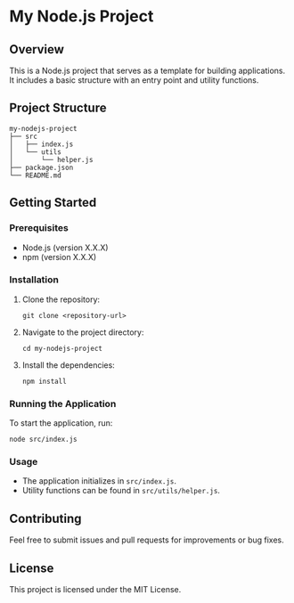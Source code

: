 # My Node.js Project

## Overview
This is a Node.js project that serves as a template for building applications. It includes a basic structure with an entry point and utility functions.

## Project Structure
```
my-nodejs-project
├── src
│   ├── index.js
│   └── utils
│       └── helper.js
├── package.json
└── README.md
```

## Getting Started

### Prerequisites
- Node.js (version X.X.X)
- npm (version X.X.X)

### Installation
1. Clone the repository:
   ```
   git clone <repository-url>
   ```
2. Navigate to the project directory:
   ```
   cd my-nodejs-project
   ```
3. Install the dependencies:
   ```
   npm install
   ```

### Running the Application
To start the application, run:
```
node src/index.js
```

### Usage
- The application initializes in `src/index.js`.
- Utility functions can be found in `src/utils/helper.js`.

## Contributing
Feel free to submit issues and pull requests for improvements or bug fixes.

## License
This project is licensed under the MIT License.